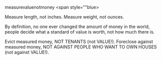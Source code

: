 measurevaluenotmoney <span style=""blue>

Measure length, not inches. Measure weight, not ounces.

By definition, no one ever changed the amount of money in the world, people decide what a standard of value is worth, not how much there is.

Evict measured money, NOT TENANTS (not VALUE!).
Foreclose against measured money, NOT AGAINST PEOPLE WHO WANT TO OWN HOUSES (not against VALUE!).
